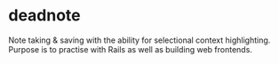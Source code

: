 deadnote
============

Note taking & saving with the ability for selectional context highlighting.
Purpose is to practise with Rails as well as building web frontends.
